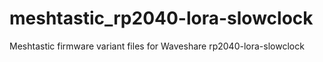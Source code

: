 # meshtastic_rp2040-lora-slowclock
Meshtastic firmware variant files for Waveshare rp2040-lora-slowclock
